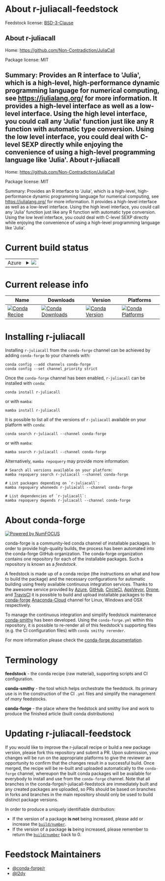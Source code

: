 About r-juliacall-feedstock
===========================

Feedstock license: [BSD-3-Clause](https://github.com/conda-forge/r-juliacall-feedstock/blob/main/LICENSE.txt)

About r-juliacall
-----------------

Home: https://github.com/Non-Contradiction/JuliaCall

Package license: MIT

Summary: Provides an R interface to 'Julia', which is a high-level, high-performance dynamic programming language for numerical computing, see <https://julialang.org/> for more information. It provides a high-level interface as well as a low-level interface. Using the high level interface, you could call any 'Julia' function just like any R function with automatic type conversion. Using the low level interface, you could deal with C-level SEXP directly while enjoying the convenience of using a high-level programming language like 'Julia'.
About r-juliacall
-----------------

Home: https://github.com/Non-Contradiction/JuliaCall

Package license: MIT

Summary: Provides an R interface to 'Julia', which is a high-level, high-performance dynamic programming language for numerical computing, see <https://julialang.org/> for more information. It provides a high-level interface as well as a low-level interface. Using the high level interface, you could call any 'Julia' function just like any R function with automatic type conversion. Using the low level interface, you could deal with C-level SEXP directly while enjoying the convenience of using a high-level programming language like 'Julia'.

Current build status
====================


<table>
    
  <tr>
    <td>Azure</td>
    <td>
      <details>
        <summary>
          <a href="https://dev.azure.com/conda-forge/feedstock-builds/_build/latest?definitionId=15997&branchName=main">
            <img src="https://dev.azure.com/conda-forge/feedstock-builds/_apis/build/status/r-juliacall-feedstock?branchName=main">
          </a>
        </summary>
        <table>
          <thead><tr><th>Variant</th><th>Status</th></tr></thead>
          <tbody><tr>
              <td>linux_64_r_base4.2</td>
              <td>
                <a href="https://dev.azure.com/conda-forge/feedstock-builds/_build/latest?definitionId=15997&branchName=main">
                  <img src="https://dev.azure.com/conda-forge/feedstock-builds/_apis/build/status/r-juliacall-feedstock?branchName=main&jobName=linux&configuration=linux%20linux_64_r_base4.2" alt="variant">
                </a>
              </td>
            </tr><tr>
              <td>linux_64_r_base4.3</td>
              <td>
                <a href="https://dev.azure.com/conda-forge/feedstock-builds/_build/latest?definitionId=15997&branchName=main">
                  <img src="https://dev.azure.com/conda-forge/feedstock-builds/_apis/build/status/r-juliacall-feedstock?branchName=main&jobName=linux&configuration=linux%20linux_64_r_base4.3" alt="variant">
                </a>
              </td>
            </tr><tr>
              <td>osx_64_r_base4.2</td>
              <td>
                <a href="https://dev.azure.com/conda-forge/feedstock-builds/_build/latest?definitionId=15997&branchName=main">
                  <img src="https://dev.azure.com/conda-forge/feedstock-builds/_apis/build/status/r-juliacall-feedstock?branchName=main&jobName=osx&configuration=osx%20osx_64_r_base4.2" alt="variant">
                </a>
              </td>
            </tr><tr>
              <td>osx_64_r_base4.3</td>
              <td>
                <a href="https://dev.azure.com/conda-forge/feedstock-builds/_build/latest?definitionId=15997&branchName=main">
                  <img src="https://dev.azure.com/conda-forge/feedstock-builds/_apis/build/status/r-juliacall-feedstock?branchName=main&jobName=osx&configuration=osx%20osx_64_r_base4.3" alt="variant">
                </a>
              </td>
            </tr><tr>
              <td>win_64</td>
              <td>
                <a href="https://dev.azure.com/conda-forge/feedstock-builds/_build/latest?definitionId=15997&branchName=main">
                  <img src="https://dev.azure.com/conda-forge/feedstock-builds/_apis/build/status/r-juliacall-feedstock?branchName=main&jobName=win&configuration=win%20win_64_" alt="variant">
                </a>
              </td>
            </tr>
          </tbody>
        </table>
      </details>
    </td>
  </tr>
</table>

Current release info
====================

| Name | Downloads | Version | Platforms |
| --- | --- | --- | --- |
| [![Conda Recipe](https://img.shields.io/badge/recipe-r--juliacall-green.svg)](https://anaconda.org/conda-forge/r-juliacall) | [![Conda Downloads](https://img.shields.io/conda/dn/conda-forge/r-juliacall.svg)](https://anaconda.org/conda-forge/r-juliacall) | [![Conda Version](https://img.shields.io/conda/vn/conda-forge/r-juliacall.svg)](https://anaconda.org/conda-forge/r-juliacall) | [![Conda Platforms](https://img.shields.io/conda/pn/conda-forge/r-juliacall.svg)](https://anaconda.org/conda-forge/r-juliacall) |

Installing r-juliacall
======================

Installing `r-juliacall` from the `conda-forge` channel can be achieved by adding `conda-forge` to your channels with:

```
conda config --add channels conda-forge
conda config --set channel_priority strict
```

Once the `conda-forge` channel has been enabled, `r-juliacall` can be installed with `conda`:

```
conda install r-juliacall
```

or with `mamba`:

```
mamba install r-juliacall
```

It is possible to list all of the versions of `r-juliacall` available on your platform with `conda`:

```
conda search r-juliacall --channel conda-forge
```

or with `mamba`:

```
mamba search r-juliacall --channel conda-forge
```

Alternatively, `mamba repoquery` may provide more information:

```
# Search all versions available on your platform:
mamba repoquery search r-juliacall --channel conda-forge

# List packages depending on `r-juliacall`:
mamba repoquery whoneeds r-juliacall --channel conda-forge

# List dependencies of `r-juliacall`:
mamba repoquery depends r-juliacall --channel conda-forge
```


About conda-forge
=================

[![Powered by
NumFOCUS](https://img.shields.io/badge/powered%20by-NumFOCUS-orange.svg?style=flat&colorA=E1523D&colorB=007D8A)](https://numfocus.org)

conda-forge is a community-led conda channel of installable packages.
In order to provide high-quality builds, the process has been automated into the
conda-forge GitHub organization. The conda-forge organization contains one repository
for each of the installable packages. Such a repository is known as a *feedstock*.

A feedstock is made up of a conda recipe (the instructions on what and how to build
the package) and the necessary configurations for automatic building using freely
available continuous integration services. Thanks to the awesome service provided by
[Azure](https://azure.microsoft.com/en-us/services/devops/), [GitHub](https://github.com/),
[CircleCI](https://circleci.com/), [AppVeyor](https://www.appveyor.com/),
[Drone](https://cloud.drone.io/welcome), and [TravisCI](https://travis-ci.com/)
it is possible to build and upload installable packages to the
[conda-forge](https://anaconda.org/conda-forge) [Anaconda-Cloud](https://anaconda.org/)
channel for Linux, Windows and OSX respectively.

To manage the continuous integration and simplify feedstock maintenance
[conda-smithy](https://github.com/conda-forge/conda-smithy) has been developed.
Using the ``conda-forge.yml`` within this repository, it is possible to re-render all of
this feedstock's supporting files (e.g. the CI configuration files) with ``conda smithy rerender``.

For more information please check the [conda-forge documentation](https://conda-forge.org/docs/).

Terminology
===========

**feedstock** - the conda recipe (raw material), supporting scripts and CI configuration.

**conda-smithy** - the tool which helps orchestrate the feedstock.
                   Its primary use is in the construction of the CI ``.yml`` files
                   and simplify the management of *many* feedstocks.

**conda-forge** - the place where the feedstock and smithy live and work to
                  produce the finished article (built conda distributions)


Updating r-juliacall-feedstock
==============================

If you would like to improve the r-juliacall recipe or build a new
package version, please fork this repository and submit a PR. Upon submission,
your changes will be run on the appropriate platforms to give the reviewer an
opportunity to confirm that the changes result in a successful build. Once
merged, the recipe will be re-built and uploaded automatically to the
`conda-forge` channel, whereupon the built conda packages will be available for
everybody to install and use from the `conda-forge` channel.
Note that all branches in the conda-forge/r-juliacall-feedstock are
immediately built and any created packages are uploaded, so PRs should be based
on branches in forks and branches in the main repository should only be used to
build distinct package versions.

In order to produce a uniquely identifiable distribution:
 * If the version of a package **is not** being increased, please add or increase
   the [``build/number``](https://docs.conda.io/projects/conda-build/en/latest/resources/define-metadata.html#build-number-and-string).
 * If the version of a package **is** being increased, please remember to return
   the [``build/number``](https://docs.conda.io/projects/conda-build/en/latest/resources/define-metadata.html#build-number-and-string)
   back to 0.

Feedstock Maintainers
=====================

* [@conda-forge/r](https://github.com/conda-forge/r/)
* [@l2dy](https://github.com/l2dy/)

